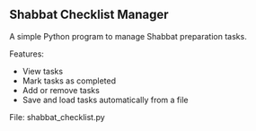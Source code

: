 Shabbat Checklist Manager
--------------------------
A simple Python program to manage Shabbat preparation tasks.

Features:
- View tasks
- Mark tasks as completed
- Add or remove tasks
- Save and load tasks automatically from a file

File: shabbat_checklist.py
